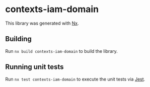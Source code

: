# contexts-iam-domain

This library was generated with [Nx](https://nx.dev).

## Building

Run `nx build contexts-iam-domain` to build the library.

## Running unit tests

Run `nx test contexts-iam-domain` to execute the unit tests via [Jest](https://jestjs.io).

